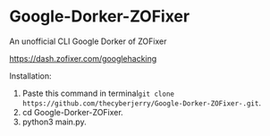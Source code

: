 # Google-Dorker-ZOFixer
                                                    
An unofficial CLI Google Dorker of ZOFixer

https://dash.zofixer.com/googlehacking

Installation:

1. Paste this command in terminal`git clone https://github.com/thecyberjerry/Google-Dorker-ZOFixer-.git`.
2. cd Google-Dorker-ZOFixer.
3. python3 main.py.
